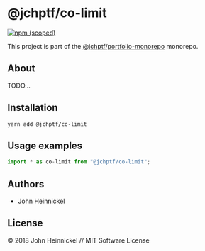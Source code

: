 # @jchptf/co-limit

[![npm (scoped)](https://img.shields.io/npm/v/@jchptf/co-limit.svg)](https://www.npmjs.com/package/@jchptf/co-limit)

This project is part of the
[@jchptf/portfolio-monorepo](https://github.com/jheinnic/portfolio-monorepo/) monorepo.

## About

TODO...

## Installation

```
yarn add @jchptf/co-limit
```

## Usage examples

```typescript
import * as co-limit from "@jchptf/co-limit";
```

## Authors

- John Heinnickel

## License

&copy; 2018 John Heinnickel // MIT Software License

